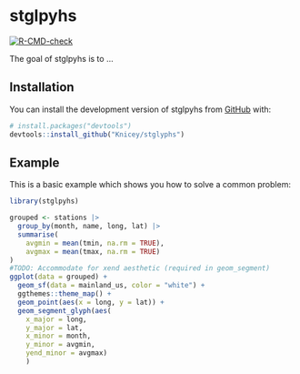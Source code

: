 
<!-- README.md is generated from README.Rmd. Please edit that file -->

# stglpyhs

<!-- badges: start -->

[![R-CMD-check](https://github.com/Knicey/stglyphs/actions/workflows/R-CMD-check.yaml/badge.svg)](https://github.com/Knicey/stglyphs/actions/workflows/R-CMD-check.yaml)
<!-- badges: end -->

The goal of stglpyhs is to …

## Installation

You can install the development version of stglpyhs from
[GitHub](https://github.com/) with:

``` r
# install.packages("devtools")
devtools::install_github("Knicey/stglyphs")
```

## Example

This is a basic example which shows you how to solve a common problem:

``` r
library(stglpyhs)

grouped <- stations |>
  group_by(month, name, long, lat) |>
  summarise(
    avgmin = mean(tmin, na.rm = TRUE),
    avgmax = mean(tmax, na.rm = TRUE)
)
#TODO: Accommodate for xend aesthetic (required in geom_segment)
ggplot(data = grouped) +
  geom_sf(data = mainland_us, color = "white") +
  ggthemes::theme_map() +
  geom_point(aes(x = long, y = lat)) +
  geom_segment_glyph(aes(
    x_major = long, 
    y_major = lat, 
    x_minor = month, 
    y_minor = avgmin, 
    yend_minor = avgmax)
    ) 
```
